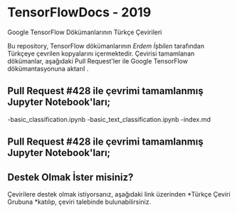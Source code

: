 # TensorFlowDocs - 2019
Google TensorFlow Dökümanlarının Türkçe Çevirileri

Bu repository, TensorFlow dökümanlarının *Erdem İşbilen* tarafından Türkçeye çevrilen kopyalarını içermektedir. Çevirisi tamamlanan dökümanlar, aşağıdaki Pull Request'ler ile Google TensorFlow dökümantasyonuna aktarıl .

## Pull Request #428 ile çevrimi tamamlanmış Jupyter Notebook'ları;

-basic_classification.ipynb
-basic_text_classification.ipynb
-index.md

## Pull Request #428 ile çevrimi tamamlanmış Jupyter Notebook'ları;


## Destek Olmak İster misiniz?
Çevirilere destek olmak istiyorsanız, aşağıdaki link üzerinden *Türkçe Çeviri Grubuna *katılıp, çeviri talebinde bulunabilirsiniz.
